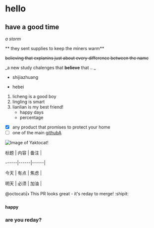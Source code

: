 # hello 
## have a good time
*a storm*

** they sent supplies to keep the miners warm**

~~believing that explanins just about every difference between the name~~

_a new study chalenges that **believe** that .. _

- shijiazhuang
* hebei
1. licheng is a good boy
2. lingling is smart
3. lianlian is my best friend!
    * happy days
    * percentage
- [x] any product that promises to protect your home 
- [ ] one of the main 
[githubA](http://github.com)

![Image of Yaktocat!](http://octodex.github.com/images/yaktocat.png)

标题 | 内容 | 备注 | 

------|------|------| 

今天  | 有点 | 焦虑 |

明天  | 必须 | 加油 |

@octocat:+1:  This PR looks great - it's reday to merge! :shipit:

####   happy
### are you reday?
